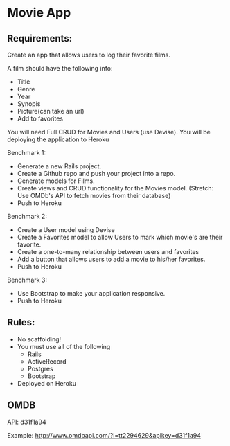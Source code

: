 # Movie App
## Requirements:

Create an app that allows users to log their favorite films.

A film should have the following info:
- Title
- Genre
- Year
- Synopis 
- Picture(can take an url)
- Add to favorites

You will need Full CRUD for Movies and Users (use Devise).
You will be deploying the application to Heroku

Benchmark 1:
- Generate a new Rails project.
- Create a Github repo and push your project into a repo.
- Generate models for Films.
- Create views and CRUD functionality for the Movies model.
(Stretch: Use OMDb's API to fetch movies from their database)
- Push to Heroku

Benchmark 2:
- Create a User model using Devise
- Create a Favorites model to allow Users to mark which movie's are their favorite.
- Create a one-to-many relationship between users and favorites
- Add a button that allows users to add a movie to his/her favorites.
- Push to Heroku

Benchmark 3:
- Use Bootstrap to make your application responsive.
- Push to Heroku

## Rules:
- No scaffolding!
- You must use all of the following
    - Rails
    - ActiveRecord
    - Postgres
    - Bootstrap
- Deployed on Heroku

## OMDB 

API: d31f1a94 

Example: http://www.omdbapi.com/?i=tt2294629&apikey=d31f1a94 
